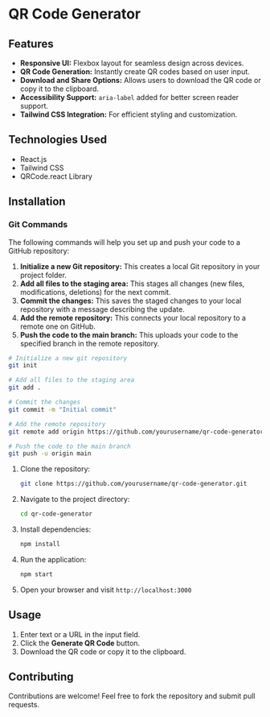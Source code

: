 # QR Code Generator

## Features

- **Responsive UI:** Flexbox layout for seamless design across devices.
- **QR Code Generation:** Instantly create QR codes based on user input.
- **Download and Share Options:** Allows users to download the QR code or copy it to the clipboard.
- **Accessibility Support:** `aria-label` added for better screen reader support.
- **Tailwind CSS Integration:** For efficient styling and customization.

## Technologies Used

- React.js
- Tailwind CSS
- QRCode.react Library

## Installation

### Git Commands

The following commands will help you set up and push your code to a GitHub repository:

1. **Initialize a new Git repository:** This creates a local Git repository in your project folder.
2. **Add all files to the staging area:** This stages all changes (new files, modifications, deletions) for the next commit.
3. **Commit the changes:** This saves the staged changes to your local repository with a message describing the update.
4. **Add the remote repository:** This connects your local repository to a remote one on GitHub.
5. **Push the code to the main branch:** This uploads your code to the specified branch in the remote repository.

```bash
# Initialize a new git repository
git init

# Add all files to the staging area
git add .

# Commit the changes
git commit -m "Initial commit"

# Add the remote repository
git remote add origin https://github.com/yourusername/qr-code-generator.git

# Push the code to the main branch
git push -u origin main
```

1. Clone the repository:

   ```bash
   git clone https://github.com/yourusername/qr-code-generator.git
   ```

2. Navigate to the project directory:

   ```bash
   cd qr-code-generator
   ```

3. Install dependencies:

   ```bash
   npm install
   ```

4. Run the application:

   ```bash
   npm start
   ```

5. Open your browser and visit `http://localhost:3000`

## Usage

1. Enter text or a URL in the input field.
2. Click the **Generate QR Code** button.
3. Download the QR code or copy it to the clipboard.

## Contributing

Contributions are welcome! Feel free to fork the repository and submit pull requests.


